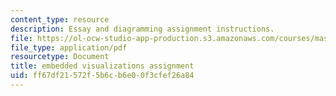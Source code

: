 ```yaml
---
content_type: resource
description: Essay and diagramming assignment instructions.
file: https://ol-ocw-studio-app-production.s3.amazonaws.com/courses/mas-965-social-visualization-fall-2004/ff67df21572f5b6cb6e00f3cfef26a84_assn12.pdf
file_type: application/pdf
resourcetype: Document
title: embedded visualizations assignment
uid: ff67df21-572f-5b6c-b6e0-0f3cfef26a84
---
```

